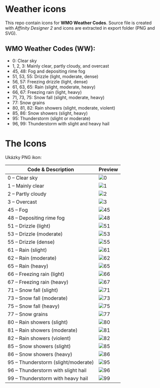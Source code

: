 # Weather icons

This repo contain icons for __WMO Weather Codes__. Source file is created with _Affinity Designer 2_ and icons are extracted in export folder (PNG and SVG).



## WMO Weather Codes (WW):

- 0: Clear sky
- 1, 2, 3: Mainly clear, partly cloudy, and overcast
- 45, 48: Fog and depositing rime fog
- 51, 53, 55: Drizzle (light, moderate, dense)
- 56, 57: Freezing drizzle (light, dense)
- 61, 63, 65: Rain (slight, moderate, heavy)
- 66, 67: Freezing rain (light, heavy)
- 71, 73, 75: Snow fall (slight, moderate, heavy)
- 77: Snow grains
- 80, 81, 82: Rain showers (slight, moderate, violent)
- 85, 86: Snow showers (slight, heavy)
- 95: Thunderstorm (slight or moderate)
- 96, 99: Thunderstorm with slight and heavy hail



# The Icons

Ukázky PNG ikon:

| Code & Description | Preview |
|-----------------------------|---------|
| 0 – Clear sky | ![0](icons/png/0.png) |
| 1 – Mainly clear | ![1](icons/png/1.png) |
| 2 – Partly cloudy | ![2](icons/png/2.png) |
| 3 – Overcast | ![3](icons/png/3.png) |
| 45 – Fog | ![45](icons/png/45.png) |
| 48 – Depositing rime fog | ![48](icons/png/48.png) |
| 51 – Drizzle (light) | ![51](icons/png/51.png) |
| 53 – Drizzle (moderate) | ![53](icons/png/53.png) |
| 55 – Drizzle (dense) | ![55](icons/png/55.png) |
| 61 – Rain (slight) | ![61](icons/png/61.png) |
| 62 – Rain (moderate) | ![62](icons/png/62.png) |
| 65 – Rain (heavy) | ![65](icons/png/65.png) |
| 66 – Freezing rain (light) | ![66](icons/png/66.png) |
| 67 – Freezing rain (heavy) | ![67](icons/png/67.png) |
| 71 – Snow fall (slight) | ![71](icons/png/71.png) |
| 73 – Snow fall (moderate) | ![73](icons/png/73.png) |
| 75 – Snow fall (heavy) | ![75](icons/png/75.png) |
| 77 – Snow grains | ![77](icons/png/77.png) |
| 80 – Rain showers (slight) | ![80](icons/png/80.png) |
| 81 – Rain showers (moderate) | ![81](icons/png/81.png) |
| 82 – Rain showers (violent) | ![82](icons/png/82.png) |
| 85 – Snow showers (slight) | ![85](icons/png/85.png) |
| 86 – Snow showers (heavy) | ![86](icons/png/86.png) |
| 95 – Thunderstorm (slight/moderate) | ![95](icons/png/95.png) |
| 96 – Thunderstorm with slight hail | ![96](icons/png/96.png) |
| 99 – Thunderstorm with heavy hail | ![99](icons/png/99.png) |
